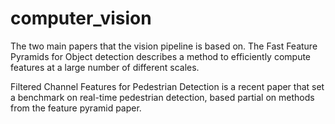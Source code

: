 # computer_vision

The two main papers that the vision pipeline is based on. The Fast Feature Pyramids for Object detection describes a method to efficiently compute features at a large number of different scales. 

Filtered Channel Features for Pedestrian Detection is a recent paper that set a benchmark on real-time pedestrian detection, based partial on methods from the feature pyramid paper.
